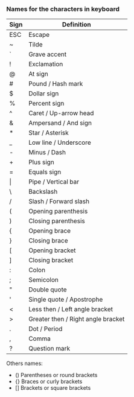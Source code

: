 ### Names for the characters in keyboard

| Sign   | Definition                         |
| ------ | ---------------------------------- |
| ESC    | Escape                             |
| ~      | Tilde                              |
| `      | Grave accent                       |
| !      | Exclamation                        |
| @      | At sign                            |
| #      | Pound / Hash mark                  |
| \$     | Dollar sign                        |
| %      | Percent sign                       |
| ^      | Caret / Up-arrow head              |
| &      | Ampersand / And sign               |
| \*     | Star / Asterisk                    |
| \_     | Low line / Underscore              |
| -      | Minus / Dash                       |
| +      | Plus sign                          |
| =      | Equals sign                        |
| &#124; | Pipe / Vertical bar                |
| \      | Backslash                          |
| /      | Slash / Forward slash              |
| (      | Opening parenthesis                |
| )      | Closing parenthesis                |
| {      | Opening brace                      |
| }      | Closing brace                      |
| [      | Opening bracket                    |
| ]      | Closing bracket                    |
| :      | Colon                              |
| ;      | Semicolon                          |
| "      | Double quote                       |
| '      | Single quote / Apostrophe          |
| <      | Less then / Left angle bracket     |
| >      | Greater then / Right angle bracket |
| .      | Dot / Period                       |
| ,      | Comma                              |
| ?      | Question mark                      |

Others names:
- () Parentheses or round brackets
- {} Braces or curly brackets
- [] Brackets or square brackets
